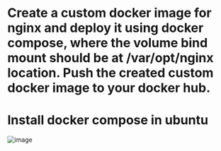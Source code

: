 # Create a custom docker image for nginx and deploy it using docker compose, where the volume bind mount should be at /var/opt/nginx location. Push the created custom docker image to your docker hub.

# Install docker compose in ubuntu

![image](https://github.com/ArpanaM/Guvi_tasks/assets/68733492/9333cdbb-b38e-481a-b460-80af9fe22393)

